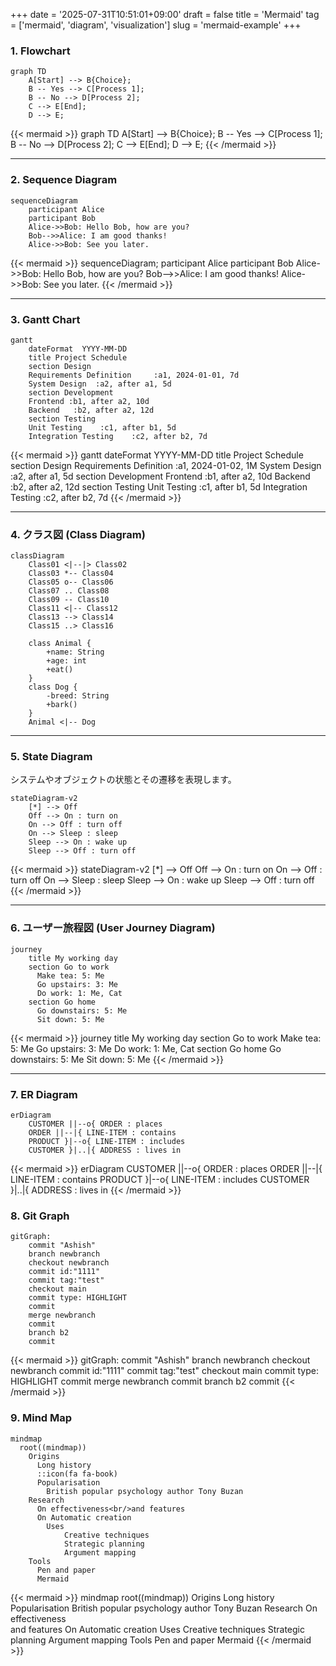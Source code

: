+++
date = '2025-07-31T10:51:01+09:00'
draft = false
title = 'Mermaid'
tag = ['mermaid', 'diagram', 'visualization']
slug = 'mermaid-example'
+++

### 1\. Flowchart

```mermaid
graph TD
    A[Start] --> B{Choice};
    B -- Yes --> C[Process 1];
    B -- No --> D[Process 2];
    C --> E[End];
    D --> E;
```

{{< mermaid >}}
graph TD
    A[Start] --> B{Choice};
    B -- Yes --> C[Process 1];
    B -- No --> D[Process 2];
    C --> E[End];
    D --> E;
{{< /mermaid >}}

-----

### 2\. Sequence Diagram

```mermaid
sequenceDiagram
    participant Alice
    participant Bob
    Alice->>Bob: Hello Bob, how are you?
    Bob-->>Alice: I am good thanks!
    Alice->>Bob: See you later.
```

{{< mermaid >}}
sequenceDiagram;
    participant Alice
    participant Bob
    Alice->>Bob: Hello Bob, how are you?
    Bob-->>Alice: I am good thanks!
    Alice->>Bob: See you later.
{{< /mermaid >}}

-----

### 3\. Gantt Chart

```mermaid
gantt
    dateFormat  YYYY-MM-DD
    title Project Schedule
    section Design
    Requirements Definition     :a1, 2024-01-01, 7d
    System Design  :a2, after a1, 5d
    section Development
    Frontend :b1, after a2, 10d
    Backend   :b2, after a2, 12d
    section Testing
    Unit Testing    :c1, after b1, 5d
    Integration Testing    :c2, after b2, 7d
```

{{< mermaid >}}
gantt
    dateFormat  YYYY-MM-DD
    title Project Schedule
    section Design
    Requirements Definition     :a1, 2024-01-02, 1M
    System Design  :a2, after a1, 5d
    section Development
    Frontend :b1, after a2, 10d
    Backend   :b2, after a2, 12d
    section Testing
    Unit Testing    :c1, after b1, 5d
    Integration Testing    :c2, after b2, 7d
{{< /mermaid >}}

-----

### 4\. クラス図 (Class Diagram)

```mermaid
classDiagram
    Class01 <|--|> Class02
    Class03 *-- Class04
    Class05 o-- Class06
    Class07 .. Class08
    Class09 -- Class10
    Class11 <|-- Class12
    Class13 --> Class14
    Class15 ..> Class16

    class Animal {
        +name: String
        +age: int
        +eat()
    }
    class Dog {
        -breed: String
        +bark()
    }
    Animal <|-- Dog
```

-----

### 5\. State Diagram

システムやオブジェクトの状態とその遷移を表現します。

```mermaid
stateDiagram-v2
    [*] --> Off
    Off --> On : turn on
    On --> Off : turn off
    On --> Sleep : sleep
    Sleep --> On : wake up
    Sleep --> Off : turn off
```

{{< mermaid >}}
stateDiagram-v2
    [*] --> Off
    Off --> On : turn on
    On --> Off : turn off
    On --> Sleep : sleep
    Sleep --> On : wake up
    Sleep --> Off : turn off
{{< /mermaid >}}

-----

### 6\. ユーザー旅程図 (User Journey Diagram)

```mermaid
journey
    title My working day
    section Go to work
      Make tea: 5: Me
      Go upstairs: 3: Me
      Do work: 1: Me, Cat
    section Go home
      Go downstairs: 5: Me
      Sit down: 5: Me
```

{{< mermaid >}}
journey
    title My working day
    section Go to work
      Make tea: 5: Me
      Go upstairs: 3: Me
      Do work: 1: Me, Cat
    section Go home
      Go downstairs: 5: Me
      Sit down: 5: Me
{{< /mermaid >}}

-----

### 7\. ER Diagram

```mermaid
erDiagram
    CUSTOMER ||--o{ ORDER : places
    ORDER ||--|{ LINE-ITEM : contains
    PRODUCT }|--o{ LINE-ITEM : includes
    CUSTOMER }|..|{ ADDRESS : lives in
```

{{< mermaid >}}
erDiagram
    CUSTOMER ||--o{ ORDER : places
    ORDER ||--|{ LINE-ITEM : contains
    PRODUCT }|--o{ LINE-ITEM : includes
    CUSTOMER }|..|{ ADDRESS : lives in
{{< /mermaid >}}

### 8\. Git Graph

```mermaid
gitGraph:
    commit "Ashish"
    branch newbranch
    checkout newbranch
    commit id:"1111"
    commit tag:"test"
    checkout main
    commit type: HIGHLIGHT
    commit
    merge newbranch
    commit
    branch b2
    commit
```

{{< mermaid >}}
gitGraph:
    commit "Ashish"
    branch newbranch
    checkout newbranch
    commit id:"1111"
    commit tag:"test"
    checkout main
    commit type: HIGHLIGHT
    commit
    merge newbranch
    commit
    branch b2
    commit
{{< /mermaid >}}

### 9\. Mind Map

```mermaid
mindmap
  root((mindmap))
    Origins
      Long history
      ::icon(fa fa-book)
      Popularisation
        British popular psychology author Tony Buzan
    Research
      On effectiveness<br/>and features
      On Automatic creation
        Uses
            Creative techniques
            Strategic planning
            Argument mapping
    Tools
      Pen and paper
      Mermaid
```

{{< mermaid >}}
mindmap
  root((mindmap))
    Origins
      Long history
      Popularisation
        British popular psychology author Tony Buzan
    Research
      On effectiveness<br/>and features
      On Automatic creation
        Uses
            Creative techniques
            Strategic planning
            Argument mapping
    Tools
      Pen and paper
      Mermaid
{{< /mermaid >}}
